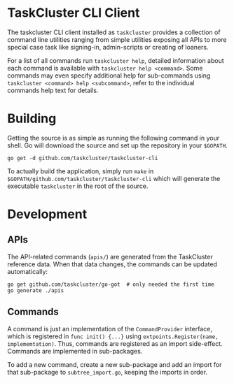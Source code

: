 TaskCluster CLI Client
======================

The taskcluster CLI client installed as `taskcluster` provides a collection of
command line utilities ranging from simple utilities exposing all APIs to
more special case task like signing-in, admin-scripts or creating of loaners.

For a list of all commands run `taskcluster help`, detailed information about
each command is available with `taskcluster help <command>`. Some commands
may even specify additional help for sub-commands using
`taskcluster <command> help <subcommand>`, refer to the individual commands help
text for details.

Building
========

Getting the source is as simple as running the following command in your shell.
Go will download the source and set up the repository in your `$GOPATH`.

```
go get -d github.com/taskcluster/taskcluster-cli
```

To actually build the application, simply run `make` in
`$GOPATH/github.com/taskcluster/taskcluster-cli` which will generate the
executable `taskcluster` in the root of the source.

Development
===========

APIs
----

The API-related commands (`apis/`) are generated from the TaskCluster reference
data.  When that data changes, the commands can be updated automatically:

```
go get github.com/taskcluster/go-got  # only needed the first time
go generate ./apis
```

Commands
--------

A command is just an implementation of the `CommandProvider` interface, which
is registered in `func init() {...}` using `extpoints.Register(name,
implememtation)`. Thus, commands are registered as an import side-effect.
Commands are implemented in sub-packages.

To add a new command, create a new sub-package and add an import for that
sub-package to `subtree_import.go`, keeping the imports in order.
